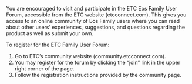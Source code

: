 You are encouraged to visit and participate in the ETC Eos Family User Forum, accessible from the ETC website (etcconnect.com). This gives you access to an online community of Eos Family users where you can read about other users’ experiences, suggestions, and questions regarding the product as well as submit your own.

To register for the ETC Family User Forum:

1. Go to ETC’s community website (community.etcconnect.com).
2. You may register for the forum by clicking the “join” link in the upper right corner of the page.
3. Follow the registration instructions provided by the community page.